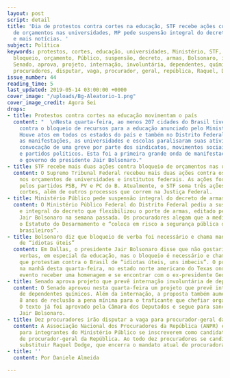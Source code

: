 ```yaml
---
layout: post
script: detail
title: 'Dia de protestos contra cortes na educação, STF recebe ações contra bloqueio
  de orçamentos nas universidades, MP pede suspensão integral do decreto de armas
  e mais notícias. '
subject: Política
keywords: protestos, cortes, educação, universidades, Ministério, STF, duas, ações,
  bloqueio, orçamento, Público, suspensão, decreto, armas, Bolsonaro, idosas, úteis,
  Senado, aprova, projeto, internação, involuntária, dependentes, químicos, Dez, 10,
  procuradores, disputar, vaga, procurador, geral, república, Raquel, Dodge
issue_number: 44
reading_time: 5
last_updated: 2019-05-14 03:00:00 +0000
cover_image: "/uploads/Bg-Aleatorio-1.png"
cover_image_credit: Agora Sei
drops:
- title: Protestos contra cortes na educação movimentam o país
  content: "  \nNesta quarta-feira, ao menos 207 cidades do Brasil tiveram manifestações
    contra o bloqueio de recursos para a educação anunciado pelo Ministério da Educação.
    Houve atos em todos os estados do país e também no Distrito Federal. Junto com
    as manifestações, as universidades e escolas paralisaram suas atividades, após
    convocação de uma greve por parte dos sindicatos, movimentos sociais e estudantis
    e partidos políticos. Esta foi a primeira grande onda de manifestações durante
    o governo do presidente Jair Bolsonaro."
- title: STF recebe mais duas ações contra bloqueio de orçamentos nas universidades
  content: O Supremo Tribunal Federal recebeu mais duas ações contra os bloqueios
    nos orçamentos de universidades e institutos federais. As ações foram apresentadas
    pelos partidos PSB, PV e PC do B. Atualmente, o STF soma três ações contra os
    cortes, além de outros processos que correm na Justiça Federal.
- title: Ministério Público pede suspensão integral do decreto de armas
  content: O Ministério Público Federal do Distrito Federal pediu a suspensão imediata
    e integral do decreto que flexibilizou o porte de armas, editado pelo presidente
    Jair Bolsonaro na semana passada. Os procuradores alegam que a medida desrespeita
    o Estatuto do Desarmamento e “coloca em risco a segurança pública de todos os
    brasileiros”.
- title: Bolsonaro diz que bloqueio de verba foi necessário e chama manifestantes
    de “idiotas úteis”
  content: Em Dallas, o presidente Jair Bolsonaro disse que não gostaria de contingenciar
    verbas, em especial da educação, mas o bloqueio é necessário e chamou os manifestantes
    que protestam contra o Brasil de “idiotas úteis, uns imbecis”. O presidente chegou
    na manhã desta quarta-feira, no estado norte americano do Texas onde irá em um
    evento receber uma homenagem e se encontrar com o ex-presidente George W. Bush.
- title: Senado aprova projeto que prevê internação involuntária de dependentes químicos
  content: O Senado aprovou nesta quarta-feira um projeto que prevê internação involuntária
    de dependentes químicos. Além da internação, a proposta também aumenta de 5 para
    8 anos de reclusão a pena mínima para o traficante que chefiar organização criminosa.
    O texto já foi aprovado pela Câmara dos Deputados e segue para sanção do presidente
    Jair Bolsonaro.
- title: Dez procuradores irão disputar a vaga para procurador-geral da República
  content: A Associação Nacional dos Procuradores da República (ANPR) encerrou o prazo
    para integrantes do Ministério Público se inscreverem como candidatos ao cargo
    de procurador-geral da República. Ao todo dez procuradores se candidataram para
    substituir Raquel Dodge, que encerra o mandato atual de procuradora-geral em setembro.
- title: ''
  content: Por Daniele Almeida

---
```

